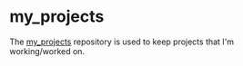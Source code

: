 # my_projects

The [my_projects](https://github.com/mrstephenpace/my_projects) repository is used to keep projects that I'm working/worked on.
